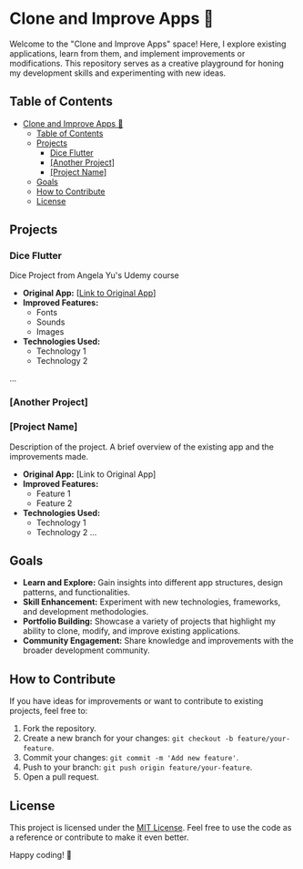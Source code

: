 # Clone and Improve Apps 🚀

Welcome to the "Clone and Improve Apps" space! Here, I explore existing applications, learn from them, and implement improvements or modifications. This repository serves as a creative playground for honing my development skills and experimenting with new ideas.

## Table of Contents

- [Clone and Improve Apps 🚀](#clone-and-improve-apps-)
  - [Table of Contents](#table-of-contents)
  - [Projects](#projects)
    - [Dice Flutter](#dice-flutter)
    - [\[Another Project\]](#another-project)
    - [\[Project Name\]](#project-name)
  - [Goals](#goals)
  - [How to Contribute](#how-to-contribute)
  - [License](#license)

## Projects

### Dice Flutter

Dice Project from Angela Yu's Udemy course

- **Original App:** [[Link to Original App](https://github.com/londonappbrewery/dicee-flutter)]
- **Improved Features:**
  - Fonts
  - Sounds
  - Images
- **Technologies Used:**
  - Technology 1
  - Technology 2

...

### [Another Project]

### [Project Name]

Description of the project. A brief overview of the existing app and the improvements made.

- **Original App:** [Link to Original App]
- **Improved Features:**
  - Feature 1
  - Feature 2
- **Technologies Used:**
  - Technology 1
  - Technology 2
...

## Goals

- **Learn and Explore:** Gain insights into different app structures, design patterns, and functionalities.
- **Skill Enhancement:** Experiment with new technologies, frameworks, and development methodologies.
- **Portfolio Building:** Showcase a variety of projects that highlight my ability to clone, modify, and improve existing applications.
- **Community Engagement:** Share knowledge and improvements with the broader development community.

## How to Contribute

If you have ideas for improvements or want to contribute to existing projects, feel free to:

1. Fork the repository.
2. Create a new branch for your changes: `git checkout -b feature/your-feature`.
3. Commit your changes: `git commit -m 'Add new feature'`.
4. Push to your branch: `git push origin feature/your-feature`.
5. Open a pull request.

## License

This project is licensed under the [MIT License](LICENSE). Feel free to use the code as a reference or contribute to make it even better.

Happy coding! 🚀

